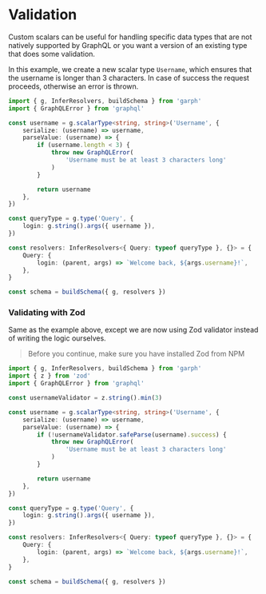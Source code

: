 # Validation

Custom scalars can be useful for handling specific data types that are not natively supported by GraphQL or you want a version of an existing type that does some validation.

In this example, we create a new scalar type `Username`, which ensures that the username is longer than 3 characters. In case of success the request proceeds, otherwise an error is thrown.

```ts
import { g, InferResolvers, buildSchema } from 'garph'
import { GraphQLError } from 'graphql'

const username = g.scalarType<string, string>('Username', {
    serialize: (username) => username,
    parseValue: (username) => {
        if (username.length < 3) {
            throw new GraphQLError(
                'Username must be at least 3 characters long'
            )
        }

        return username
    },
})

const queryType = g.type('Query', {
    login: g.string().args({ username }),
})

const resolvers: InferResolvers<{ Query: typeof queryType }, {}> = {
    Query: {
        login: (parent, args) => `Welcome back, ${args.username}!`,
    },
}

const schema = buildSchema({ g, resolvers })
```

### Validating with Zod

Same as the example above, except we are now using Zod validator instead of writing the logic ourselves.

> Before you continue, make sure you have installed Zod from NPM

```ts
import { g, InferResolvers, buildSchema } from 'garph'
import { z } from 'zod'
import { GraphQLError } from 'graphql'

const usernameValidator = z.string().min(3)

const username = g.scalarType<string, string>('Username', {
    serialize: (username) => username,
    parseValue: (username) => {
        if (!usernameValidator.safeParse(username).success) {
            throw new GraphQLError(
                'Username must be at least 3 characters long'
            )
        }

        return username
    },
})

const queryType = g.type('Query', {
    login: g.string().args({ username }),
})

const resolvers: InferResolvers<{ Query: typeof queryType }, {}> = {
    Query: {
        login: (parent, args) => `Welcome back, ${args.username}!`,
    },
}

const schema = buildSchema({ g, resolvers })
```
